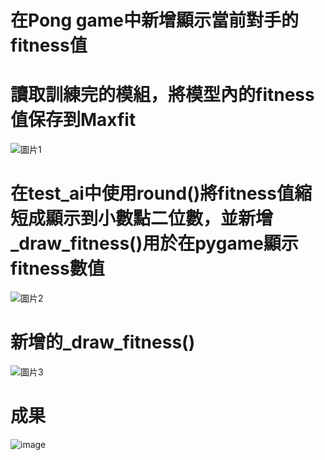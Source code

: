 # 在Pong game中新增顯示當前對手的fitness值

# 讀取訓練完的模組，將模型內的fitness值保存到Maxfit
![圖片1](https://user-images.githubusercontent.com/114141277/211894070-817c89c2-c169-4af2-88ac-59c2d93057f6.png)

# 在test_ai中使用round()將fitness值縮短成顯示到小數點二位數，並新增_draw_fitness()用於在pygame顯示fitness數值
![圖片2](https://user-images.githubusercontent.com/114141277/211896773-8c6324a8-4d5e-4599-baed-7ee79ad41b36.png)

# 新增的_draw_fitness()
![圖片3](https://user-images.githubusercontent.com/114141277/211897173-138c5458-7b20-4d26-b4b0-832446289751.png)

# 成果
![image](https://user-images.githubusercontent.com/114141277/211907381-1791fd39-3de3-48de-a124-77a40af62fee.png)
